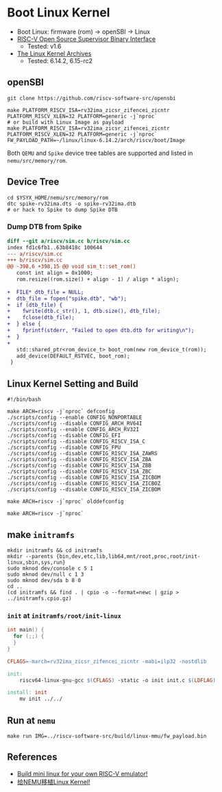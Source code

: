 # Boot Linux Kernel

- Boot Linux: firmware (rom) -> openSBI -> Linux
- [RISC-V Open Source Supervisor Binary Interface](https://github.com/riscv-software-src/opensbi)
  - Tested: v1.6
- [The Linux Kernel Archives](https://www.kernel.org/)
  - Tested: 6.14.2, 6.15-rc2

## openSBI

```shell
git clone https://github.com/riscv-software-src/opensbi

make PLATFORM_RISCV_ISA=rv32ima_zicsr_zifencei_zicntr PLATFORM_RISCV_XLEN=32 PLATFORM=generic -j`nproc`
# or build with Linux Image as payload
make PLATFORM_RISCV_ISA=rv32ima_zicsr_zifencei_zicntr PLATFORM_RISCV_XLEN=32 PLATFORM=generic -j`nproc` FW_PAYLOAD_PATH=~/linux/linux-6.14.2/arch/riscv/boot/Image
```

Both `QEMU` and `Spike` device tree tables are supported and listed in `nemu/src/memory/rom`.

## Device Tree

```shell
cd $YSYX_HOME/nemu/src/memory/rom
dtc spike-rv32ima.dts -o spike-rv32ima.dtb
# or hack to Spike to dump Spike DTB
```

### Dump DTB from Spike

```patch
diff --git a/riscv/sim.cc b/riscv/sim.cc
index fd1c6fb1..63b8418c 100644
--- a/riscv/sim.cc
+++ b/riscv/sim.cc
@@ -398,6 +398,15 @@ void sim_t::set_rom()
   const int align = 0x1000;
   rom.resize((rom.size() + align - 1) / align * align);
 
+  FILE* dtb_file = NULL;
+  dtb_file = fopen("spike.dtb", "wb");
+  if (dtb_file) {
+    fwrite(dtb.c_str(), 1, dtb.size(), dtb_file);
+    fclose(dtb_file);
+  } else {
+    fprintf(stderr, "Failed to open dtb.dtb for writing\n");
+  }
+
   std::shared_ptr<rom_device_t> boot_rom(new rom_device_t(rom));
   add_device(DEFAULT_RSTVEC, boot_rom);
 }
```

## Linux Kernel Setting and Build

```shell
#!/bin/bash

make ARCH=riscv -j`nproc` defconfig
./scripts/config --enable CONFIG_NONPORTABLE
./scripts/config --disable CONFIG_ARCH_RV64I
./scripts/config --enable CONFIG_ARCH_RV32I
./scripts/config --disable CONFIG_EFI
./scripts/config --disable CONFIG_RISCV_ISA_C
./scripts/config --disable CONFIG_FPU
./scripts/config --disable CONFIG_RISCV_ISA_ZAWRS
./scripts/config --disable CONFIG_RISCV_ISA_ZBA
./scripts/config --disable CONFIG_RISCV_ISA_ZBB
./scripts/config --disable CONFIG_RISCV_ISA_ZBC
./scripts/config --disable CONFIG_RISCV_ISA_ZICBOM
./scripts/config --disable CONFIG_RISCV_ISA_ZICBOZ
./scripts/config --disable CONFIG_RISCV_ISA_ZICBOM

make ARCH=riscv -j`nproc` olddefconfig

make ARCH=riscv -j`nproc`
```

## make `initramfs`

```shell
mkdir initramfs && cd initramfs
mkdir --parents {bin,dev,etc,lib,lib64,mnt/root,proc,root/init-linux,sbin,sys,run}
sudo mknod dev/console c 5 1
sudo mknod dev/null c 1 3
sudo mknod dev/sda b 8 0
cd ..
(cd initramfs && find . | cpio -o --format=newc | gzip > ../initramfs.cpio.gz)
```

### `init` at `initramfs/root/init-linux`

```c
int main() {
  for (;;) {
  }
}
```

```makefile
CFLAGS=-march=rv32ima_zicsr_zifencei_zicntr -mabi=ilp32 -nostdlib

init:
	riscv64-linux-gnu-gcc $(CFLAGS) -static -o init init.c $(LDFLAG)

install: init
	mv init ../../
```

## Run at `nemu`

```shell
make run IMG=../riscv-software-src/build/linux-mmu/fw_payload.bin
```

## References

- [Build mini linux for your own RISC-V emulator!](https://github.com/CmdBlockZQG/rvcore-mini-linux)
- [给NEMU移植Linux Kernel!](https://github.com/Seeker0472/ysyx-linux)
